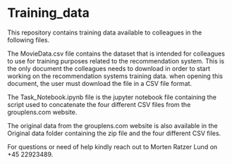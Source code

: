 # Training_data
This repository contains training data available to colleagues in the following files.

The MovieData.csv file contains the dataset that is intended for colleagues to use for training purposes related to the recommendation system. This is the only document the colleagues needs to download in order to start working on the recommendation systems training data. when opening this document, the user must download the file in a CSV file format. 

The Task_Notebook.ipynb file is the jupyter notebook file containing the script used to concatenate the four different CSV files from the grouplens.com website.

The original data from the grouplens.com website is also available in the Original data folder containing the zip file and the four different CSV files. 

For questions or need of help kindly reach out to Morten Ratzer Lund on +45 22923489. 
